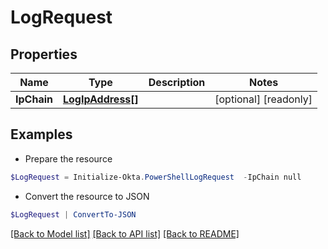 # LogRequest
## Properties

Name | Type | Description | Notes
------------ | ------------- | ------------- | -------------
**IpChain** | [**LogIpAddress[]**](LogIpAddress.md) |  | [optional] [readonly] 

## Examples

- Prepare the resource
```powershell
$LogRequest = Initialize-Okta.PowerShellLogRequest  -IpChain null
```

- Convert the resource to JSON
```powershell
$LogRequest | ConvertTo-JSON
```

[[Back to Model list]](../README.md#documentation-for-models) [[Back to API list]](../README.md#documentation-for-api-endpoints) [[Back to README]](../README.md)

